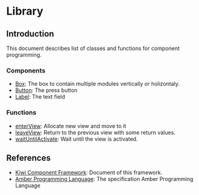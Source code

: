 # Library

## Introduction
This document describes list of classes and functions for component programming.

### Components
* [Box](components/box.md): The box to contain multiple modules vertically or holizontaly.
* [Button](components/button.md): The press button
* [Label](components/label.md): The text field

### Functions
* [enterView](https://github.com/steelwheels/KiwiCompnents/blob/master/Document/Function/enterView.md): Allocate new view and move to it
* [leaveView](https://github.com/steelwheels/KiwiCompnents/blob/master/Document/Function/leaveView.md): Return to the previous view with some return values.
* [waitUntilActivate](https://github.com/steelwheels/KiwiCompnents/blob/master/Document/Function/waitUntilActivate.md): Wait until the view is activated.

## References
* [Kiwi Component Framework](https://github.com/steelwheels/KiwiCompnents): Document of this framework.
* [Amber Programming Language](https://github.com/steelwheels/Amber/blob/master/Document/amber-language.md): The specification Amber Programming Language
 
